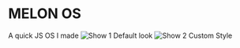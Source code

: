 # MELON OS
A quick JS OS I made
![Show 1](https://iili.io/bb7oHF.png)
Default look
![Show 2](https://iili.io/bbYqXf.png)
Custom Style
